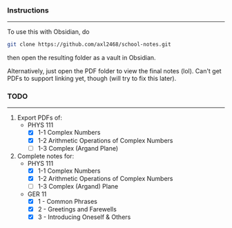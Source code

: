 ### Instructions
---
To use this with Obsidian, do
```sh
git clone https://github.com/axl2468/school-notes.git
```
then open the resulting folder as a vault in Obsidian.

Alternatively, just open the PDF folder to view the final notes (lol). Can't get PDFs to support linking yet, though (will try to fix this later).
### TODO
---
1. Export PDFs of:
	- PHYS 111
		- [x] 1-1 Complex Numbers
		- [x] 1-2 Arithmetic Operations of Complex Numbers
		- [ ] 1-3 Complex (Argand Plane)
1. Complete notes for:
	- PHYS 111
		- [x] 1-1 Complex Numbers
		- [x] 1-2 Arithmetic Operations of Complex Numbers
		- [ ] 1-3 Complex (Argand) Plane
	- GER 11
		- [x] 1 - Common Phrases
		- [x] 2 - Greetings and Farewells
		- [x] 3 - Introducing Oneself & Others